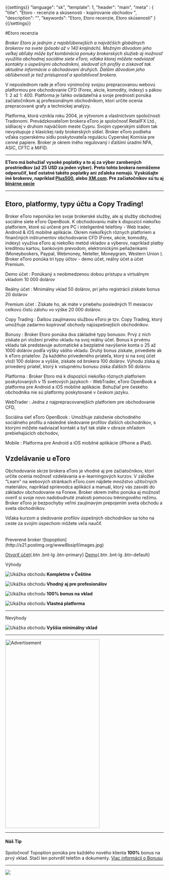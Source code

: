 {{settings}}
  "language": "sk",
  "template": 1,
  "header": "main",
  "meta" : {
    "title": "Etoro - recenzie a skúsenosti - kopírovanie obchodov ",
    "description": "",
    "keywords": "Etoro, Etoro recenzie, Etoro skúsenosti"
  }
{{/settings}}

<div class="row">
<div class="col-md-9" role="main" markdown="1">

#Etoro recenzia

*Broker Etoro je jedným z najobľúbenejších a najväčších globálnych brokerov na svete (pôsobí až v 140 krajinách). Možným dôvodom jeho veľkej obľuby môže byť kombinácia ponuky brokerských služieb aj možnosť využitia obchodnej sociálne siete eToro, vďaka ktorej môžete nadviazať kontakty s úspešnými obchodníkmi, sledovať ich profily a získavať tak aktuálne informácie o obchodovaní druhých. Ďalším dôvodom jeho obľúbenosti je tiež prístupnosť a spoľahlivosť brokera.*

V neposlednom rade je eToro výnimočný svojou prepracovanou webovú platformou pre obchodovanie CFD (Forex, akcie, komodity, indexy) s pákou 1: 2 až 1: 400. Platforma je ľahko ovládateľná a svoje prednosti ponúka začiatočníkom aj profesionálnym obchodníkom, ktorí určite ocenia prepracované grafy a technickej analýzy.

Platforma, ktorá vznikla roku 2004, je výtvorom a vlastníctvom spoločnosti Tradonomi. Prevádzkovateľom brokera eToro je spoločnosť RetailFX Ltd., sídliacej v druhom najväčšom meste Cypru. Svojim cyperským sídlom tak nevystupuje z klasickej rady brokerských sídiel. Broker eToro podlieha vďaka cyperskému sídlu poskytovateľa reguláciu Cyperskej Komisia pre cenné papiere. Broker je okrem iného regulovaný i ďalšími úradmi NFA, ASIC, CFTC a MiFID.
- - -
**EToro má bohužiaľ vysoké poplatky a to aj za výber zarobených prostriedkov (až 25 USD za jeden výber). Preto tohto brokera nemôžeme odporučiť, keď ostatné takéto poplatky ani zďaleka nemajú. Vyskúšajte iné brokerov, napríklad [Plus500](http://blog.forexsrovnavac.cz/sk/topoption "Plus500"), alebo [XM.com](http://www.forexsrovnavac.cz/sk/xm-xemarkets-com "XM"). Pre začiatočníkov sú tu aj [binárne opcie](http://www.forexsrovnavac.cz/sk/binarne-opcie "binárne opcie")**
- - -
## Etoro, platformy, typy účtu a Copy Trading!

Broker eToro neponúka len svoje brokerské služby, ale aj služby obchodnej sociálne siete eToro OpenBook. K obchodovaniu máte k dispozícii niekoľko platforiem, ktoré sú určené pre PC i inteligentné telefóny - Web trader, Android & iOS mobilné aplikácie.
Okrem niekoľkých rôznych platforiem a finančných inštrumentov obchodovanie CFD (Forex, akcie, komodity, indexy) využíva eToro aj niekoľko metód vkladov a výberov, napríklad platby kreditnou kartou, bankovým prevodom, elektronickými peňaženkami (Moneybookers, Paypal, Webmoney, Neteller, Moneygram, Western Union ).
Broker eToro ponúka tri typy účtov - demo účet, reálny účet a účet Premium.

Demo účet
: Ponúkaný s neobmedzenou dobou prístupu a virtuálnym vkladom 10 000 dolárov

Reálny účet
: Minimálny vklad 50 dolárov, pri jeho registrácii získate bonus 20 dolárov

Premium účet
: Získate ho, ak máte v priebehu posledných 11 mesiacov celkovú čistú zálohu vo výške 20 000 dolárov.

Copy Trading
: Ďalšou zaujímavou službou eToro je tzv. Copy Trading, ktorý umožňuje zadarmo kopírovať obchody najúspešnejších obchodníkov.

Bonusy
: Broker Etoro ponúka dva základné typy bonusov. Prvý z nich získate pri vložení prvého vkladu na svoj reálny účet. Bonus k prvému vkladu tak predstavuje automatické a bezplatné navýšenie konta o 25 až 1000 dolárov podľa výšky vášho vkladu. Druhý bonus získate, privediete ak k eToro priateľov. Za každého privedeného priateľa, ktorý si na svoj účet vloží 100 dolárov a vyššie, získate od brokera 100 dolárov. Výhodu získa aj privedený priateľ, ktorý k vstupnému bonusu získa ďalších 50 dolárov.

Platforma
: Broker Etoro má k dispozícii niekoľko rôznych platforiem poskytovaných v 15 svetových jazykoch - WebTrader, eToro OpenBook a platforma pre Android a iOS mobilné aplikácie. Bohužiaľ pre českého obchodníka nie sú platformy poskytované v českom jazyku.

WebTrader
: Jedna z najprepracovanejších platforiem pre obchodovanie CFD,

Sociálna sieť eToro OpenBook
: Umožňuje založenie obchodného sociálneho profilu a následné sledovanie profilov ďalších obchodníkov, s ktorými môžete nadviazať kontakt a byť tak stále v obraze ohľadom prebiehajúcich obchodov,

Mobile
: Platforma pre Android a iOS mobilné aplikácie (iPhone a iPad).


## Vzdelávanie u eToro

Obchodovanie skrze brokera eToro je vhodné aj pre začiatočníkov, ktorí určite ocenia možnosť vzdelávania a e-learningových kurzov. V záložke "Learn" na webových stránkach eToro.com nájdete množstvo užitočných materiálov, napríklad sprievodca aplikácií a manuál, ktorý vás zasvätí do základov obchodovanie na Forexe. Broker okrem iného ponúka aj možnosť overiť si svoje novo nadobudnuté znalosti pomocou tréningového režimu.
Broker eToro je bezpochyby veľmi zaujímavým prepojením sveta obchodu a sveta obchodníkov.

Vďaka kurzom a sledovanie profilov úspešných obchodníkov sa toho na ceste za svojím úspechom môžete veľa naučiť.



</div>
<div class="col-md-3" markdown="1">
<div class="well" markdown="1" style="margin-top: 2.5em">
Preverené broker
![topoption](http://s21.postimg.org/www8bsipf/images.jpg)  

[Otvoriť účet](http://blog.forexsrovnavac.cz/sk/topoption "Registrácia"){.btn .bnt-lg .btn-primary} [Demo](http://blog.forexsrovnavac.cz/sk/topoption "Demo účet"){.btn .bnt-lg .btn-default}

</div>
<div class="container-fluid" markdown="1">

Výhody

![Ukážka obchodu](http://s28.postimg.org/lj87xfcyh/1402286470_1.png)     **Kompletne v Češtine**

![Ukážka obchodu](http://s28.postimg.org/lj87xfcyh/1402286470_1.png)     **Vhodný aj pre profesionálov**

![Ukážka obchodu](http://s28.postimg.org/lj87xfcyh/1402286470_1.png)     **100% bonus na vklad**

![Ukážka obchodu](http://s28.postimg.org/lj87xfcyh/1402286470_1.png)     **Vlastná platforma**

- - -
</div>
<div class="container-fluid" markdown="1">
Nevýhody

![Ukážka obchodu](http://s16.postimg.org/kwlkxzd75/1402286495_2.png)     **Vyššia minimálny vklad**

- - -

</div>

<SCRIPT language='JavaScript1.1' SRC="https://ad.doubleclick.net/ddm/adj/N8017.2070109FOREXSROVNAVAC.CZ/B9072665.122768029;sz=300x600;ord={{@timestamp}}?"></SCRIPT><NOSCRIPT><A HREF="https://ad.doubleclick.net/ddm/jump/N8017.2070109FOREXSROVNAVAC.CZ/B9072665.122768029;sz=300x600;ord={{@timestamp}}?"><IMG SRC="https://ad.doubleclick.net/ddm/ad/N8017.2070109FOREXSROVNAVAC.CZ/B9072665.122768029;sz=300x600;ord={{@timestamp}}?" BORDER=0 WIDTH=300 HEIGHT=600 ALT="Advertisement"></A></NOSCRIPT>

<div class="container-fluid" markdown="1">

- - -

#### Náš Tip
Spoločnosť Topoption ponúka pre každého nového klienta **100%** bonus na prvý vklad. Stačí len potvrdiť telefón a dokumenty. [Viac informácií o Bonusu](http://serv.markets.com/promoRedirect?key=ej0xMzY5NDc4OSZsPTEzNjk0Nzg3JnA9MTAxNjA%3D)
- - -
<a href="http://blog.forexsrovnavac.cz/sk/topoption"  target="_blank">
 <img src="http://blog.forexsrovnavac.cz/wp-content/uploads/2014/10/informace.png" width="" height=""/>

</a>

</div>
</div>
</div>

